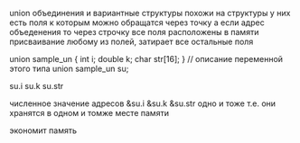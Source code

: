 union
объединения и вариантные структуры
похожи на структуры
у них есть поля к которым можно обращатся через точку
а если адрес объеденения то через строчку
все поля расположены в памяти
присваивание любому из полей, затирает  все остальные поля

union sample_un {
	int i;
	double k;
	char str[16];
}
// описание переменной этого типа
union sample_un su;

su.i
su.k
su.str

численное значение адресов  &su.i &su.k &su.str одно и тоже т.е. они хранятся в одном и томже месте памяти

экономит память


